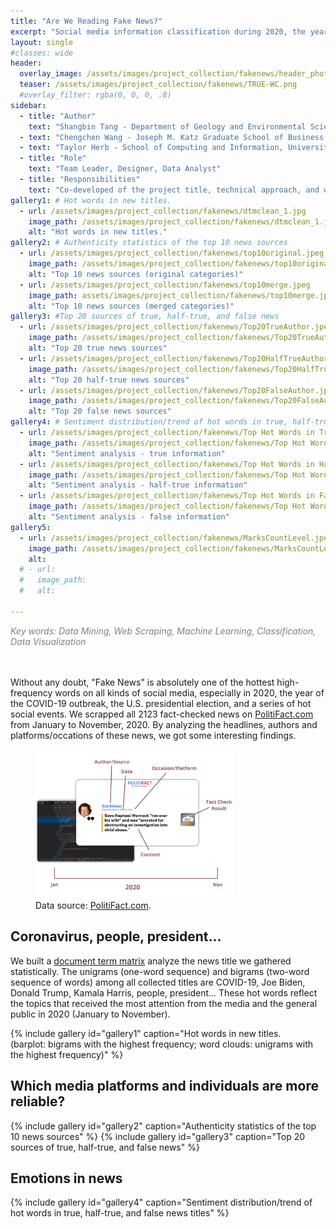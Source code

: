 ```yaml
---
title: "Are We Reading Fake News?"
excerpt: "Social media information classification during 2020, the year of COVID-19 and election"
layout: single
#classes: wide
header:
  overlay_image: /assets/images/project_collection/fakenews/header_photo_dark2_demo.jpg
  teaser: /assets/images/project_collection/fakenews/TRUE-WC.png
  #overlay_filter: rgba(0, 0, 0, .8)
sidebar:
  - title: "Author"
    text: "Shangbin Tang - Department of Geology and Environmental Science, University of Pittsburgh, Pittsburgh, Pennsylvania, USA" 
  - text: "Chengchen Wang - Joseph M. Katz Graduate School of Business, University of Pittsburgh, Pittsburgh, Pennsylvania, USA"
  - text: "Taylor Herb - School of Computing and Information, University of Pittsburgh, Pittsburgh, Pennsylvania, USA"
  - title: "Role"
    text: "Team Leader, Designer, Data Analyst"
  - title: "Responsibilities"
    text: "Co-developed of the project title, technical approach, and workflow. Scrapped the data used in this analysis and performed preliminary data analysis."
gallery1: # Hot words in new titles.
  - url: /assets/images/project_collection/fakenews/dtmclean_1.jpg
    image_path: /assets/images/project_collection/fakenews/dtmclean_1.jpg
    alt: "Hot words in new titles."
gallery2: # Authenticity statistics of the top 10 news sources
  - url: /assets/images/project_collection/fakenews/top10original.jpeg
    image_path: /assets/images/project_collection/fakenews/top10original.jpeg
    alt: "Top 10 news sources (original categories)"
  - url: /assets/images/project_collection/fakenews/top10merge.jpeg
    image_path: assets/images/project_collection/fakenews/top10merge.jpeg
    alt: "Top 10 news sources (merged categories)"
gallery3: #Top 20 sources of true, half-true, and false news
  - url: /assets/images/project_collection/fakenews/Top20TrueAuthor.jpeg
    image_path: /assets/images/project_collection/fakenews/Top20TrueAuthor.jpeg
    alt: "Top 20 true news sources"
  - url: /assets/images/project_collection/fakenews/Top20HalfTrueAuthor.jpeg
    image_path: /assets/images/project_collection/fakenews/Top20HalfTrueAuthor.jpeg
    alt: "Top 20 half-true news sources"
  - url: /assets/images/project_collection/fakenews/Top20FalseAuthor.jpeg
    image_path: /assets/images/project_collection/fakenews/Top20FalseAuthor.jpeg
    alt: "Top 20 false news sources"
gallery4: # Sentiment distribution/trend of hot words in true, half-true, and false news titles
  - url: /assets/images/project_collection/fakenews/Top Hot Words in True Information-Sentiment Analysis3.jpeg
    image_path: /assets/images/project_collection/fakenews/Top Hot Words in True Information-Sentiment Analysis3.jpeg
    alt: "Sentiment analysis - true information"
  - url: /assets/images/project_collection/fakenews/Top Hot Words in Half-true Information-Sentiment Analysis3.jpeg
    image_path: /assets/images/project_collection/fakenews/Top Hot Words in Half-true Information-Sentiment Analysis3.jpeg
    alt: "Sentiment analysis - half-true information"
  - url: /assets/images/project_collection/fakenews/Top Hot Words in False Information-Sentiment Analysis3.jpeg
    image_path: /assets/images/project_collection/fakenews/Top Hot Words in False Information-Sentiment Analysis3.jpeg
    alt: "Sentiment analysis - false information"
gallery5:
  - url: /assets/images/project_collection/fakenews/MarksCountLevel.jpeg
    image_path: /assets/images/project_collection/fakenews/MarksCountLevel.jpeg
    alt: 
  # - url:
  #   image_path:
  #   alt:

---
```

<p style="color:grey;"><em>Key words: Data Mining, Web Scraping, Machine Learning, Classification, Data Visualization</em></p>
<br>
<br>
Without any doubt, "Fake News" is absolutely one of the hottest high-frequency words on all kinds of social media, especially in 2020, the year of the COVID-19 outbreak, the U.S. presidential election, and a series of hot social events. We scrapped all 2123 fact-checked news on <a href="https://www.politifact.com/"> PolitiFact.com</a> from January to November, 2020. By analyzing the headlines, authors and platforms/occations of these news, we got some interesting findings.

<figure >
	<img src="/assets/images/project_collection/fakenews/DataSource.png"  style="width:75%;margin-left:auto;margin-right:auto" alt="PolitiFact screenshot">
	<figcaption>Data source: <a href="https://www.politifact.com/"> PolitiFact.com</a>.</figcaption>
</figure>


## Coronavirus, people, president...
We built a <a href = "https://en.wikipedia.org/wiki/Document-term_matrix">document term matrix</a> analyze the news title we gathered statistically. The unigrams (one-word sequence) and bigrams (two-word sequence of words) among all collected titles are COVID-19, Joe Biden, Donald Trump, Kamala Harris, people, president... These hot words reflect the topics that received the most attention from the media and the general public in 2020 (January to November).

<!-- <figure>
	<img src="/assets/images/project_collection/fakenews/dtmclean_1.jpg">
	<figcaption>Barplot: Bigrams with the highest frequency; Word clouds: Unigrams with the highest frequency.</figcaption>
</figure> -->
{% include gallery id="gallery1" caption="Hot words in new titles. <br>(barplot: bigrams with the highest frequency; word clouds: unigrams with the highest frequency)" %}

## Which media platforms and individuals are more reliable?
{% include gallery id="gallery2" caption="Authenticity statistics of the top 10 news sources" %}
{% include gallery id="gallery3" caption="Top 20 sources of true, half-true, and false news" %}

## Emotions in news
{% include gallery id="gallery4" caption="Sentiment distribution/trend of hot words in true, half-true, and false news titles" %}